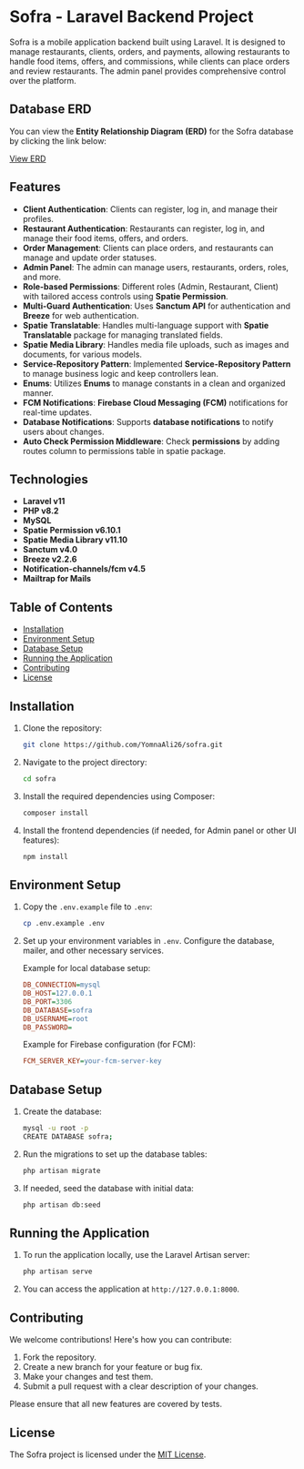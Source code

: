 # Sofra - Laravel Backend Project

Sofra is a mobile application backend built using Laravel. It is designed to manage restaurants, clients, orders, and payments, allowing restaurants to handle food items, offers, and commissions, while clients can place orders and review restaurants. The admin panel provides comprehensive control over the platform.

## Database ERD

You can view the **Entity Relationship Diagram (ERD)** for the Sofra database by clicking the link below:

[View ERD](http://www.laravelsd.com/share/4fRk7W)

## Features

- **Client Authentication**: Clients can register, log in, and manage their profiles.
- **Restaurant Authentication**: Restaurants can register, log in, and manage their food items, offers, and orders.
- **Order Management**: Clients can place orders, and restaurants can manage and update order statuses.
- **Admin Panel**: The admin can manage users, restaurants, orders, roles, and more.
- **Role-based Permissions**: Different roles (Admin, Restaurant, Client) with tailored access controls using **Spatie Permission**.
- **Multi-Guard Authentication**: Uses **Sanctum API** for authentication and **Breeze** for web authentication.
- **Spatie Translatable**: Handles multi-language support with **Spatie Translatable** package for managing translated fields.
- **Spatie Media Library**: Handles media file uploads, such as images and documents, for various models.
- **Service-Repository Pattern**: Implemented **Service-Repository Pattern** to manage business logic and keep controllers lean.
- **Enums**: Utilizes **Enums** to manage constants in a clean and organized manner.
- **FCM Notifications**: **Firebase Cloud Messaging (FCM)** notifications for real-time updates.
- **Database Notifications**: Supports **database notifications** to notify users about changes.
- **Auto Check Permission Middleware**: Check **permissions** by adding routes column to permissions table in spatie package.

## Technologies

- **Laravel v11**
- **PHP v8.2**
- **MySQL**
- **Spatie Permission v6.10.1**
- **Spatie Media Library v11.10**
- **Sanctum v4.0**
- **Breeze v2.2.6**
- **Notification-channels/fcm v4.5**
- **Mailtrap for Mails**

## Table of Contents

- [Installation](#installation)
- [Environment Setup](#environment-setup)
- [Database Setup](#database-setup)
- [Running the Application](#running-the-application)
- [Contributing](#contributing)
- [License](#license)

## Installation

1. Clone the repository:

    ```bash
    git clone https://github.com/YomnaAli26/sofra.git
    ```

2. Navigate to the project directory:

    ```bash
    cd sofra
    ```

3. Install the required dependencies using Composer:

    ```bash
    composer install
    ```

4. Install the frontend dependencies (if needed, for Admin panel or other UI features):

    ```bash
    npm install
    ```

## Environment Setup

1. Copy the `.env.example` file to `.env`:

    ```bash
    cp .env.example .env
    ```

2. Set up your environment variables in `.env`. Configure the database, mailer, and other necessary services.

   Example for local database setup:

    ```ini
    DB_CONNECTION=mysql
    DB_HOST=127.0.0.1
    DB_PORT=3306
    DB_DATABASE=sofra
    DB_USERNAME=root
    DB_PASSWORD=
    ```

   Example for Firebase configuration (for FCM):

    ```ini
    FCM_SERVER_KEY=your-fcm-server-key
    ```

## Database Setup

1. Create the database:

    ```bash
    mysql -u root -p
    CREATE DATABASE sofra;
    ```

2. Run the migrations to set up the database tables:

    ```bash
    php artisan migrate
    ```

3. If needed, seed the database with initial data:

    ```bash
    php artisan db:seed
    ```

## Running the Application

1. To run the application locally, use the Laravel Artisan server:

    ```bash
    php artisan serve
    ```

2. You can access the application at `http://127.0.0.1:8000`.

## Contributing

We welcome contributions! Here's how you can contribute:

1. Fork the repository.
2. Create a new branch for your feature or bug fix.
3. Make your changes and test them.
4. Submit a pull request with a clear description of your changes.

Please ensure that all new features are covered by tests.

## License

The Sofra project is licensed under the [MIT License](https://opensource.org/licenses/MIT).
